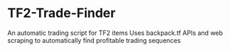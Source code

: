 # TF2-Trade-Finder
An automatic trading script for TF2 items
Uses backpack.tf APIs and web scraping to automatically find profitable trading sequences
